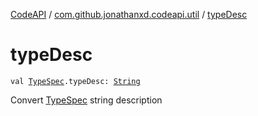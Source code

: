 [CodeAPI](../index.md) / [com.github.jonathanxd.codeapi.util](index.md) / [typeDesc](.)

# typeDesc

`val `[`TypeSpec`](../com.github.jonathanxd.codeapi.base/-type-spec/index.md)`.typeDesc: `[`String`](https://kotlinlang.org/api/latest/jvm/stdlib/kotlin/-string/index.html)

Convert [TypeSpec](../com.github.jonathanxd.codeapi.base/-type-spec/index.md) string description

